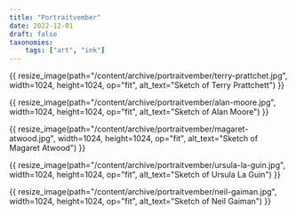 ```yaml
---
title: "Portraitvember"
date: 2022-12-01
draft: false
taxonomies:
    tags: ["art", "ink"]
---
```


 {{ resize_image(path="/content/archive/portraitvember/terry-prattchet.jpg", width=1024, height=1024, op="fit", alt_text="Sketch of Terry Prattchett") }}

 {{ resize_image(path="/content/archive/portraitvember/alan-moore.jpg", width=1024, height=1024, op="fit", alt_text="Sketch of Alan Moore") }}

 {{ resize_image(path="/content/archive/portraitvember/magaret-atwood.jpg", width=1024, height=1024, op="fit", alt_text="Sketch of Magaret Atwood") }}

 {{ resize_image(path="/content/archive/portraitvember/ursula-la-guin.jpg", width=1024, height=1024, op="fit", alt_text="Sketch of Ursula La Guin") }}

 {{ resize_image(path="/content/archive/portraitvember/neil-gaiman.jpg", width=1024, height=1024, op="fit", alt_text="Sketch of Neil Gaiman") }}
